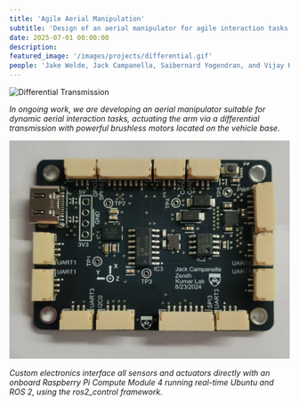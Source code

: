 ```yaml
---
title: 'Agile Aerial Manipulation'
subtitle: 'Design of an aerial manipulator for agile interaction tasks.'
date: 2025-07-01 00:00:00
description: 
featured_image: '/images/projects/differential.gif'
people: 'Jake Welde, Jack Campanella, Saibernard Yogendran, and Vijay Kumar'
---
```



![Differential Transmission](/images/projects/differential.gif)

*In ongoing work, we are developing an aerial manipulator suitable for dynamic aerial interaction tasks, actuating the arm via a differential transmission with powerful brushless motors located on the vehicle base.*

![Custom Electronics](/images/projects/board.jpg)

*Custom electronics interface all sensors and actuators directly with an onboard Raspberry Pi Compute Module 4 running real-time Ubuntu and ROS 2, using the ros2_control framework.*